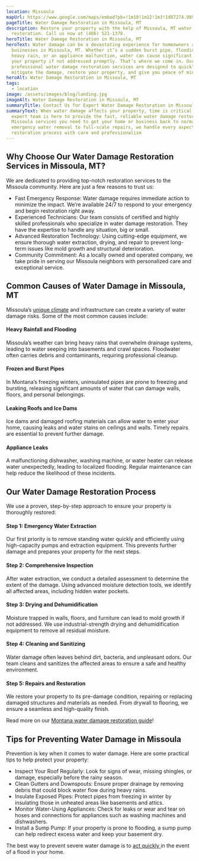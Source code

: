 ```yaml
---
location: Missoula
mapUrl: https://www.google.com/maps/embed?pb=!1m18!1m12!1m3!1d87274.98988362683!2d-114.1007392238994!3d46.87629181392296!2m3!1f0!2f0!3f0!3m2!1i1024!2i768!4f13.1!3m3!1m2!1s0x535dcc2a50f367cb%3A0xe9e31277ca94802e!2sMissoula%2C%20MT%2C%20USA!5e0!3m2!1sen!2sca!4v1734093307293!5m2!1sen!2sca
pageTitle: Water Damage Restoration in Missoula, MT
description: Restore your property with the help of Missoula, MT water damage
  restoration. Call us now at (406) 521-1378.
heroTitle: Water Damage Restoration in Missoula, MT
heroText: Water damage can be a devastating experience for homeowners and
  businesses in Missoula, MT. Whether it’s a sudden burst pipe, flooding from
  heavy rain, or an appliance malfunction, water can cause significant damage to
  your property if not addressed promptly. That’s where we come in. Our
  professional water damage restoration services are designed to quickly
  mitigate the damage, restore your property, and give you peace of mind.
heroAlt: Water Damage Restoration in Missoula, MT
tags:
  - location
image: /assets/images/blog/landing.jpg
imageAlt: Water Damage Restoration in Missoula, MT
summaryTitle: Contact Us for Expert Water Damage Restoration in Missoula, MT
summaryText: When water damage affects your property, time is critical. Our
  expert team is here to provide the fast, reliable water damage restoration
  Missoula services you need to get your home or business back to normal. From
  emergency water removal to full-scale repairs, we handle every aspect of the
  restoration process with care and professionalism
---
```

## Why Choose Our Water Damage Restoration Services in Missoula, MT?

We are dedicated to providing top-notch restoration services to the Missoula community. Here are just a few reasons to trust us:

* Fast Emergency Response: Water damage requires immediate action to minimize the impact. We’re available 24/7 to respond to your emergency and begin restoration right away.
* Experienced Technicians: Our team consists of certified and highly skilled professionals who specialize in water damage restoration. They have the expertise to handle any situation, big or small.
* Advanced Restoration Technology: Using cutting-edge equipment, we ensure thorough water extraction, drying, and repair to prevent long-term issues like mold growth and structural deterioration.
* Community Commitment: As a locally owned and operated company, we take pride in serving our Missoula neighbors with personalized care and exceptional service.

## Common Causes of Water Damage in Missoula, MT

Missoula’s [unique climate](/blog/how-montana's-climate-affects-water-damage/) and infrastructure can create a variety of water damage risks. Some of the most common causes include:

#### Heavy Rainfall and Flooding

Missoula’s weather can bring heavy rains that overwhelm drainage systems, leading to water seeping into basements and crawl spaces. Floodwater often carries debris and contaminants, requiring professional cleanup.

#### Frozen and Burst Pipes

In Montana’s freezing winters, uninsulated pipes are prone to freezing and bursting, releasing significant amounts of water that can damage walls, floors, and personal belongings.

#### Leaking Roofs and Ice Dams

Ice dams and damaged roofing materials can allow water to enter your home, causing leaks and water stains on ceilings and walls. Timely repairs are essential to prevent further damage.

#### Appliance Leaks

A malfunctioning dishwasher, washing machine, or water heater can release water unexpectedly, leading to localized flooding. Regular maintenance can help reduce the likelihood of these incidents.

## Our Water Damage Restoration Process

We use a proven, step-by-step approach to ensure your property is thoroughly restored:

#### Step 1: Emergency Water Extraction

Our first priority is to remove standing water quickly and efficiently using high-capacity pumps and extraction equipment. This prevents further damage and prepares your property for the next steps.

#### Step 2: Comprehensive Inspection

After water extraction, we conduct a detailed assessment to determine the extent of the damage. Using advanced moisture detection tools, we identify all affected areas, including hidden water pockets.

#### Step 3: Drying and Dehumidification

Moisture trapped in walls, floors, and furniture can lead to mold growth if not addressed. We use industrial-strength drying and dehumidification equipment to remove all residual moisture.

#### Step 4: Cleaning and Sanitizing

Water damage often leaves behind dirt, bacteria, and unpleasant odors. Our team cleans and sanitizes the affected areas to ensure a safe and healthy environment.

#### Step 5: Repairs and Restoration

We restore your property to its pre-damage condition, repairing or replacing damaged structures and materials as needed. From drywall to flooring, we ensure a seamless and high-quality finish.

Read more on our [Montana water damage restoration guide](/blog/the-ultimate-guide-to-water-damage-removal-in-montana:-what-every-homeowner-needs-to-know/)!

## Tips for Preventing Water Damage in Missoula

Prevention is key when it comes to water damage. Here are some practical tips to help protect your property:

* Inspect Your Roof Regularly: Look for signs of wear, missing shingles, or damage, especially before the rainy season.
* Clean Gutters and Downspouts: Ensure proper drainage by removing debris that could block water flow during heavy rains.
* Insulate Exposed Pipes: Protect pipes from freezing in winter by insulating those in unheated areas like basements and attics.
* Monitor Water-Using Appliances: Check for leaks or wear and tear on hoses and connections for appliances such as washing machines and dishwashers.
* Install a Sump Pump: If your property is prone to flooding, a sump pump can help redirect excess water and keep your basement dry.

The best way to prevent severe water damage is to [act quickly ](/blog/top-5-reasons-to-act-quickly-on-water-damage-in-montana-homes/)in the event of a flood in your home.
